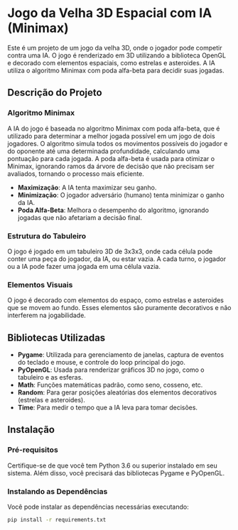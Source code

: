 # Jogo da Velha 3D Espacial com IA (Minimax)

Este é um projeto de um jogo da velha 3D, onde o jogador pode competir contra uma IA. O jogo é renderizado em 3D utilizando a biblioteca OpenGL e decorado com elementos espaciais, como estrelas e asteroides. A IA utiliza o algoritmo Minimax com poda alfa-beta para decidir suas jogadas.

## Descrição do Projeto

### Algoritmo Minimax
A IA do jogo é baseada no algoritmo Minimax com poda alfa-beta, que é utilizado para determinar a melhor jogada possível em um jogo de dois jogadores. O algoritmo simula todos os movimentos possíveis do jogador e do oponente até uma determinada profundidade, calculando uma pontuação para cada jogada. A poda alfa-beta é usada para otimizar o Minimax, ignorando ramos da árvore de decisão que não precisam ser avaliados, tornando o processo mais eficiente.

- **Maximização**: A IA tenta maximizar seu ganho.
- **Minimização**: O jogador adversário (humano) tenta minimizar o ganho da IA.
- **Poda Alfa-Beta**: Melhora o desempenho do algoritmo, ignorando jogadas que não afetariam a decisão final.

### Estrutura do Tabuleiro
O jogo é jogado em um tabuleiro 3D de 3x3x3, onde cada célula pode conter uma peça do jogador, da IA, ou estar vazia. A cada turno, o jogador ou a IA pode fazer uma jogada em uma célula vazia.

### Elementos Visuais
O jogo é decorado com elementos do espaço, como estrelas e asteroides que se movem ao fundo. Esses elementos são puramente decorativos e não interferem na jogabilidade.

## Bibliotecas Utilizadas

- **Pygame**: Utilizada para gerenciamento de janelas, captura de eventos do teclado e mouse, e controle do loop principal do jogo.
- **PyOpenGL**: Usada para renderizar gráficos 3D no jogo, como o tabuleiro e as esferas.
- **Math**: Funções matemáticas padrão, como seno, cosseno, etc.
- **Random**: Para gerar posições aleatórias dos elementos decorativos (estrelas e asteroides).
- **Time**: Para medir o tempo que a IA leva para tomar decisões.

## Instalação

### Pré-requisitos
Certifique-se de que você tem Python 3.6 ou superior instalado em seu sistema. Além disso, você precisará das bibliotecas Pygame e PyOpenGL.

### Instalando as Dependências
Você pode instalar as dependências necessárias executando:

```bash
pip install -r requirements.txt
